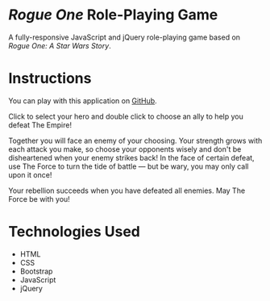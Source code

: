 # *Rogue One* Role-Playing Game
A fully-responsive JavaScript and jQuery role-playing game based on *Rogue One: A Star Wars Story*.

# Instructions
You can play with this application on [GitHub](https://karamui.github.io/Rogue-One-RPG). 

Click to select your hero and double click to choose an ally to help you defeat The Empire!

Together you will face an enemy of your choosing. Your strength grows with each attack you make, so choose your opponents wisely and don't be disheartened when your enemy strikes back! In the face of certain defeat, use The Force to turn the tide of battle — but be wary, you may only call upon it once!

Your rebellion succeeds when you have defeated all enemies. May The Force be with you!

# Technologies Used
* HTML
* CSS
* Bootstrap
* JavaScript
* jQuery
